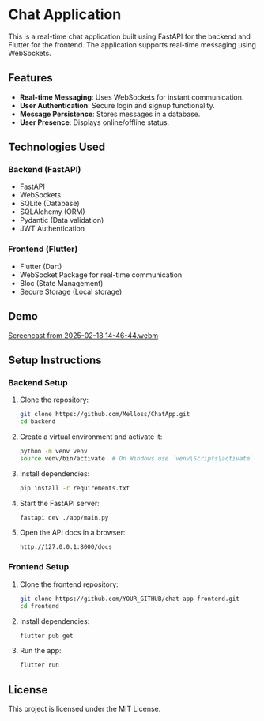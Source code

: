 # Chat Application

This is a real-time chat application built using FastAPI for the backend and Flutter for the frontend. The application supports real-time messaging using WebSockets.

## Features

- **Real-time Messaging**: Uses WebSockets for instant communication.
- **User Authentication**: Secure login and signup functionality.
- **Message Persistence**: Stores messages in a database.
- **User Presence**: Displays online/offline status.

## Technologies Used

### Backend (FastAPI)
- FastAPI
- WebSockets
- SQLite (Database)
- SQLAlchemy (ORM)
- Pydantic (Data validation)
- JWT Authentication

### Frontend (Flutter)
- Flutter (Dart)
- WebSocket Package for real-time communication
- Bloc (State Management)
- Secure Storage (Local storage)

## Demo
[Screencast from 2025-02-18 14-46-44.webm](https://github.com/user-attachments/assets/c6b8675f-bc83-4b7e-b690-30c05c1e15db)


## Setup Instructions

### Backend Setup

1. Clone the repository:
   ```sh
   git clone https://github.com/Melloss/ChatApp.git
   cd backend
   ```
2. Create a virtual environment and activate it:
   ```sh
   python -m venv venv
   source venv/bin/activate  # On Windows use `venv\Scripts\activate`
   ```
3. Install dependencies:
   ```sh
   pip install -r requirements.txt
   ```
4. Start the FastAPI server:
   ```sh
   fastapi dev ./app/main.py
   ```
5. Open the API docs in a browser:
   ```
   http://127.0.0.1:8000/docs
   ```

### Frontend Setup

1. Clone the frontend repository:
   ```sh
   git clone https://github.com/YOUR_GITHUB/chat-app-frontend.git
   cd frontend
   ```
2. Install dependencies:
   ```sh
   flutter pub get
   ```
3. Run the app:
   ```sh
   flutter run
   ```

## License
This project is licensed under the MIT License.
